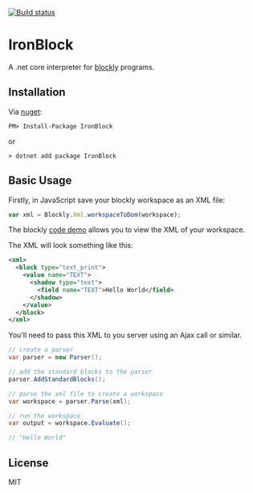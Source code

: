 [![Build status](https://ci.appveyor.com/api/projects/status/yk44w5v19lvq65lc/branch/master?svg=true)](https://ci.appveyor.com/project/richorama/ironblock/branch/master)

# IronBlock

A .net core interpreter for [blockly](https://developers.google.com/blockly) programs. 

## Installation

Via [nuget](https://www.nuget.org/packages/IronBlock):

```
PM> Install-Package IronBlock
```

or

```
> dotnet add package IronBlock
```

## Basic Usage

Firstly, in JavaScript save your blockly workspace as an XML file:

```js
var xml = Blockly.Xml.workspaceToDom(workspace);
```

The blockly [code demo](https://blockly-demo.appspot.com/static/demos/code/index.html) allows you to view the XML of your workspace.

The XML will look something like this:

```xml
<xml>
  <block type="text_print">
    <value name="TEXT">
      <shadow type="text">
        <field name="TEXT">Hello World</field>
      </shadow>
    </value>
  </block>
</xml>
```

You'll need to pass this XML to you server using an Ajax call or similar.

```cs
// create a parser
var parser = new Parser();

// add the standard blocks to the parser
parser.AddStandardBlocks();

// parse the xml file to create a workspace
var workspace = parser.Parse(xml);

// run the workspace
var output = workspace.Evaluate();

// "Hello World"
```


## License

MIT